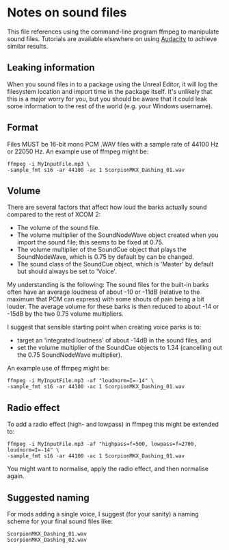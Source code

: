 # Notes on sound files

This file references using the command-line program ffmpeg to manipulate sound files.
Tutorials are available elsewhere on using [Audacity](https://www.audacityteam.org/) 
to achieve similar results.

## Leaking information

When you sound files in to a package using the Unreal Editor, it will log the filesystem location and import time 
in the package itself.  It's unlikely that this is a major worry for you, but you should 
be aware that it could leak some information to the rest of the world (e.g. your Windows username).

## Format

Files MUST be 16-bit mono PCM .WAV files with a sample rate of 44100 Hz or 22050 Hz. An example use of ffmpeg might be:

```
ffmpeg -i MyInputFile.mp3 \
-sample_fmt s16 -ar 44100 -ac 1 ScorpionMKX_Dashing_01.wav
```

## Volume

There are several factors that affect how loud the barks actually sound compared to the rest of XCOM 2:
- The volume of the sound file.
- The volume multiplier of the SoundNodeWave object created when you import the sound file; this seems to be fixed at 0.75.
- The volume multiplier of the SoundCue object that plays the SoundNodeWave, which is 0.75 by default by can be changed.
- The sound class of the SoundCue object, which is 'Master' by default but should always be set to 'Voice'.

My understanding is the following: The sound files for the built-in barks often have an 
average loudness of about -10 or -11dB (relative to the maximum that PCM can express) 
with some shouts of pain being a bit louder. The average volume for these barks is then 
reduced to about -14 or -15dB by the two 0.75 volume multipliers.

I suggest that sensible starting point when creating voice parks is to:
- target an 'integrated loudness' of about -14dB in the sound files, and
- set the volume multiplier of the SoundCue objects to 1.34 
(cancelling out the 0.75 SoundNodeWave multiplier).

An example use of ffmpeg might be:

```
ffmpeg -i MyInputFile.mp3 -af "loudnorm=I=-14" \
-sample_fmt s16 -ar 44100 -ac 1 ScorpionMKX_Dashing_01.wav
```

## Radio effect

To add a radio effect (high- and lowpass) in ffmpeg this might be extended to:
```
ffmpeg -i MyInputFile.mp3 -af "highpass=f=500, lowpass=f=2700, loudnorm=I=-14" \
-sample_fmt s16 -ar 44100 -ac 1 ScorpionMKX_Dashing_01.wav

```

You might want to normalise, apply the radio effect, and then normalise again.

## Suggested naming

For mods adding a single voice, I suggest (for your sanity) a naming scheme for your final sound files like:

```
ScorpionMKX_Dashing_01.wav
ScorpionMKX_Dashing_02.wav
```
